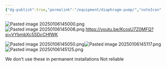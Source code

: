 ```yaml
---
{"dg-publish":true,"permalink":"/equipment/diaphragm-pump/","noteIcon":"","created":"2025-01-06T14:49:59.180-06:00"}
---
```


![Pasted image 20250106145000.png](/img/user/Secondary/Images/Pasted%20image%2020250106145000.png)![Pasted image 20250106145008.png](/img/user/Secondary/Images/Pasted%20image%2020250106145008.png)
https://youtu.be/KcosU7Z0MFQ?si=VYbmbXc5SDcCHfWK

![Pasted image 20250106145050.png](/img/user/Secondary/Images/Pasted%20image%2020250106145050.png)![Pasted image 20250106145117.png](/img/user/Secondary/Images/Pasted%20image%2020250106145117.png)![Pasted image 20250106145125.png](/img/user/Secondary/Images/Pasted%20image%2020250106145125.png)

We don't use these in permanent installations
Not reliable